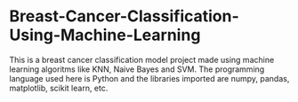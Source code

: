 # Breast-Cancer-Classification-Using-Machine-Learning
This is a breast cancer classification model project made using machine learning algoritms like KNN, Naive Bayes and SVM. The programming language used here is Python and the libraries imported are numpy, pandas, matplotlib, scikit learn, etc.
